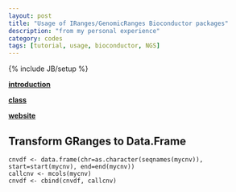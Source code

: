 ```yaml
---
layout: post
title: "Usage of IRanges/GenomicRanges Bioconductor packages"
description: "from my personal experience"
category: codes
tags: [tutorial, usage, bioconductor, NGS]
---
```

{% include JB/setup %}

[**introduction**](http://www.bioconductor.org/packages/release/bioc/vignettes/GenomicRanges/inst/doc/GenomicRangesIntroduction.pdf)

[**class**](http://bioconductor.org/help/course-materials/2013/SeattleFeb2013/IntermediateSequenceAnalysis2013.pdf)

[**website**](http://pgfe.umassmed.edu/ou/archives/3122)


## Transform **GRanges** to **Data.Frame**

```
cnvdf <- data.frame(chr=as.character(seqnames(mycnv)), start=start(mycnv), end=end(mycnv))
callcnv <- mcols(mycnv)
cnvdf <- cbind(cnvdf, callcnv)
```


  
